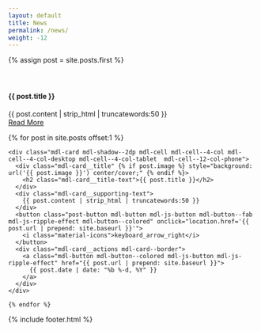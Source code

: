 ```yaml
---
layout: default
title: News
permalink: /news/
weight: -12
---
```

<div class="mdl-grid">

{% assign post = site.posts.first %}
<div class="section-highlight section--center mdl-grid mdl-grid--no-spacing mdl-shadow--2dp">
  <header class="section__play-btn mdl-cell mdl-cell--3-col-desktop mdl-cell--2-col-tablet mdl-cell--4-col-phone" {% if post.image %} style="background: url('{{ post.image }}') center/cover;" {% endif %}></header>

  <div class="mdl-card mdl-cell mdl-cell--9-col-desktop mdl-cell--6-col-tablet mdl-cell--4-col-phone">
    <div class="mdl-card__supporting-text">
      <h4>{{ post.title }}</h4>
      {{ post.content | strip_html | truncatewords:50 }}
    </div>
    <div class="mdl-card__actions">
      <a class="mdl-button mdl-button--colored mdl-js-button mdl-js-ripple-effect" href="{{ post.url | prepend: site.baseurl }}">Read More</a>
    </div>
  </div>
</div>

{% for post in site.posts offset:1 %}

    <div class="mdl-card mdl-shadow--2dp mdl-cell mdl-cell--4-col mdl-cell--4-col-desktop mdl-cell--4-col-tablet  mdl-cell--12-col-phone">
      <div class="mdl-card__title" {% if post.image %} style="background: url('{{ post.image }}') center/cover;" {% endif %}>
        <h2 class="mdl-card__title-text">{{ post.title }}</h2>
      </div>
      <div class="mdl-card__supporting-text">
        {{ post.content | strip_html | truncatewords:50 }}
      </div>
      <button class="post-button mdl-button mdl-js-button mdl-button--fab mdl-js-ripple-effect mdl-button--colored" onclick="location.href='{{ post.url | prepend: site.baseurl }}'">
        <i class="material-icons">keyboard_arrow_right</i>
      </button>
      <div class="mdl-card__actions mdl-card--border">
        <a class="mdl-button mdl-button--colored mdl-js-button mdl-js-ripple-effect" href="{{ post.url | prepend: site.baseurl }}">
          {{ post.date | date: "%b %-d, %Y" }}
        </a>
      </div>
    </div>

    {% endfor %}

</div>

{% include footer.html %}